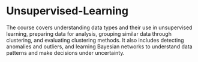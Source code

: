 # Unsupervised-Learning
The course covers understanding data types and their use in unsupervised learning, preparing data for analysis, grouping similar data through clustering, and evaluating clustering methods. It also includes detecting anomalies and outliers, and learning Bayesian networks to understand data patterns and make decisions under uncertainty.
